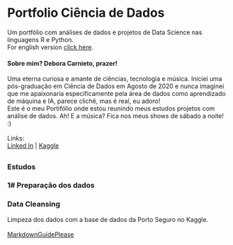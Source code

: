 # Portfolio Ciência de Dados
Um portfólio com análises de dados e projetos de Data Science nas linguagens R e Python.<br>
For english version [click here](https://github.com/dcarnieto/Data-Science-Portfolio).

#### Sobre mim? Debora Carnieto, prazer!
Uma eterna curiosa e amante de ciências, tecnologia e música. Iniciei uma pós-graduação em Ciência de Dados em Agosto de 2020 e nunca imaginei que me apaixonaria especificamente pela área de dados como aprendizado de máquina e IA, parece clichê, mas é real, eu adoro!<br> Este é o meu Portifólio onde estou reunindo meus estudos projetos com análise de dados. Ah! E a música? Fica nos meus shows de sábado a noite! :)<br><br>
Links:<br>
[Linked In](https://www.linkedin.com/in/debora-fernanda-carnieto/) | [Kaggle](https://www.kaggle.com/deboracarnieto)

##
### Estudos
### 1# Preparação dos dados
### Data Cleansing
Limpeza dos dados com a base de dados da Porto Seguro no Kaggle.<br>
<br>[MarkdownGuidePlease](https://www.markdownguide.org/cheat-sheet/)<br>
